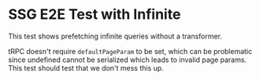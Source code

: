 # SSG E2E Test with Infinite

This test shows prefetching infinite queries without a transformer.

tRPC doesn't require `defaultPageParam` to be set, which can be problematic since undefined cannot be serialized which leads to invalid page params. This test should test that we don't mess this up.

